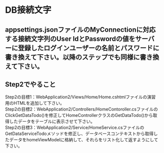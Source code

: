 # DB接続文字
## appsettings.jsonファイルのMyConnectionに対応する接続文字列のUser IdとPasswordの値をサーバーに登録したログインユーザーの名前とパスワードに書き換えて下さい。以降のステップでも同様に書き換えて下さい。

## Step2でやること
Step2の目標1：WebApplication2/Views/Home/Home.cshtmlファイルの演習用のHTMLを追加して下さい。<br>
Step2の目標2：WebApplication2/Controllers/HomeContoroller.csファイルのClickGetDataTodo()を修正してHomeControllerクラスのGetDataTodo()から取得したデータをテーブルに表示させて下さい。<br>
Step2の目標3：WebApplication2/Service/HomeService.csファイルのGetDataServiceTodoメソッドを修正し、データベースコンテキストから取得したデータをhomeViewModelに格納して、それらをリスト化して返すようにして下さい。
